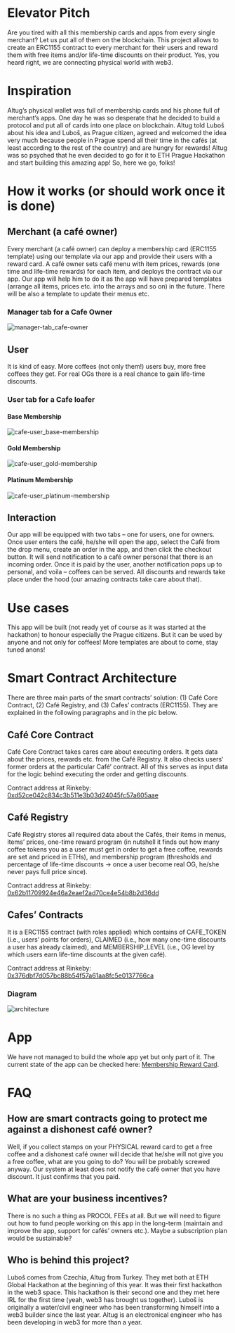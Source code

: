 # Elevator Pitch

Are you tired with all this membership cards and apps from every single merchant? Let us put all of them on the blockchain. This project allows to create an ERC1155 contract to every merchant for their users and reward them with free items and/or life-time discounts on their product. Yes, you heard right, we are connecting physical world with web3.

# Inspiration

Altug’s physical wallet was full of membership cards and his phone full of merchant’s apps. One day he was so desperate that he decided to build a protocol and put all of cards into one place on blockchain. Altug told Luboš about his idea and Luboš, as Prague citizen, agreed and welcomed the idea very much because people in Prague spend all their time in the cafés (at least according to the rest of the country) and are hungry for rewards! Altug was so psyched that he even decided to go for it to ETH Prague Hackathon and start building this amazing app! So, here we go, folks!

# How it works (or should work once it is done)

## Merchant (a café owner)

Every merchant (a café owner) can deploy a membership card (ERC1155 template) using our template via our app and provide their users with a reward card. A café owner sets café menu with item prices, rewards (one time and life-time rewards) for each item, and deploys the contract via our app. Our app will help him to do it as the app will have prepared templates (arrange all items, prices etc. into the arrays and so on) in the future. There will be also a template to update their menus etc.

### Manager tab for a Cafe Owner

![manager-tab_cafe-owner](./backend/img/cafe-owner_manager-tab.png)

## User

It is kind of easy. More coffees (not only them!) users buy, more free coffees they get. For real OGs there is a real chance to gain life-time discounts.

### User tab for a Cafe loafer

#### Base Membership

![cafe-user_base-membership](./backend/img/cafe-user_base-membership.png)

#### Gold Membership

![cafe-user_gold-membership](./backend/img/cafe-user_gold-membership.png)

#### Platinum Membership

![cafe-user_platinum-membership](./backend/img/cafe-user_platinum-membership.png)

## Interaction

Our app will be equipped with two tabs – one for users, one for owners. Once user enters the café, he/she will open the app, select the Café from the drop menu, create an order in the app, and then click the checkout button. It will send notification to a café owner personal that there is an incoming order. Once it is paid by the user, another notification pops up to personal, and voila – coffees can be served. All discounts and rewards take place under the hood (our amazing contracts take care about that).

# Use cases

This app will be built (not ready yet of course as it was started at the hackathon) to honour especially the Prague citizens. But it can be used by anyone and not only for coffees! More templates are about to come, stay tuned anons!

# Smart Contract Architecture

There are three main parts of the smart contracts’ solution: (1) Café Core Contract, (2) Café Registry, and (3) Cafes’ contracts (ERC1155). They are explained in the following paragraphs and in the pic below.

## Café Core Contract

Café Core Contract takes cares care about executing orders. It gets data about the prices, rewards etc. from the Café Registry. It also checks users‘ former orders at the particular Café’ contract. All of this serves as input data for the logic behind executing the order and getting discounts.

Contract address at Rinkeby: [0xd52ce042c834c3b511e3b03d24045fc57a605aae](https://rinkeby.etherscan.io/address/0xd52ce042c834c3b511e3b03d24045fc57a605aae#code)

## Café Registry

Café Registry stores all required data about the Cafés, their items in menus, items’ prices, one-time reward program (in nutshell it finds out how many coffee tokens you as a user must get in order to get a free coffee, rewards are set and priced in ETHs), and membership program (thresholds and percentage of life-time discounts -> once a user become real OG, he/she never pays full price since).

Contract address at Rinkeby: [0x62b11709924e46a2eaef2ad70ce4e54b8b2d36dd](https://rinkeby.etherscan.io/address/0x62b11709924e46a2eaef2ad70ce4e54b8b2d36dd#code)

## Cafes’ Contracts

It is a ERC1155 contract (with roles applied) which contains of CAFE_TOKEN (i.e., users’ points for orders), CLAIMED (i.e., how many one-time discounts a user has already claimed), and MEMBERSHIP_LEVEL (i.e., OG level by which users earn life-time discounts at the given café).

Contract address at Rinkeby: [0x376dbf7d057bc88b54f57a61aa8fc5e0137766ca](https://rinkeby.etherscan.io/address/0x376dbf7d057bc88b54f57a61aa8fc5e0137766ca#code)

### Diagram

![architecture](./backend/img/reward-card_architecture.png)

# App

We have not managed to build the whole app yet but only part of it. The current state of the app can be checked here: [Membership Reward Card](https://reward-cards.surge.sh/).

# FAQ

## How are smart contracts going to protect me against a dishonest café owner?

Well, if you collect stamps on your PHYSICAL reward card to get a free coffee and a dishonest café owner will decide that he/she will not give you a free coffee, what are you going to do? You will be probably screwed anyway. Our system at least does not notify the café owner that you have discount. It just confirms that you paid.

## What are your business incentives?

There is no such a thing as PROCOL FEEs at all. But we will need to figure out how to fund people working on this app in the long-term (maintain and improve the app, support for cafés’ owners etc.). Maybe a subscription plan would be sustainable?

## Who is behind this project?

Luboš comes from Czechia, Altug from Turkey. They met both at ETH Global Hackathon at the beginning of this year. It was their first hackathon in the web3 space. This hackathon is their second one and they met here IRL for the first time (yeah, web3 has brought us together). Luboš is originally a water/civil engineer who has been transforming himself into a web3 builder since the last year. Altug is an electronical engineer who has been developing in web3 for more than a year.
